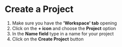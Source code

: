 # Create a Project

1. Make sure you have the __'Workspace' tab__ opening
2. Click on the __+ icon__ and choose the __Project__ option
3. In the __Name field__ type in a name for your project
4. Click on the __Create Project__ button
